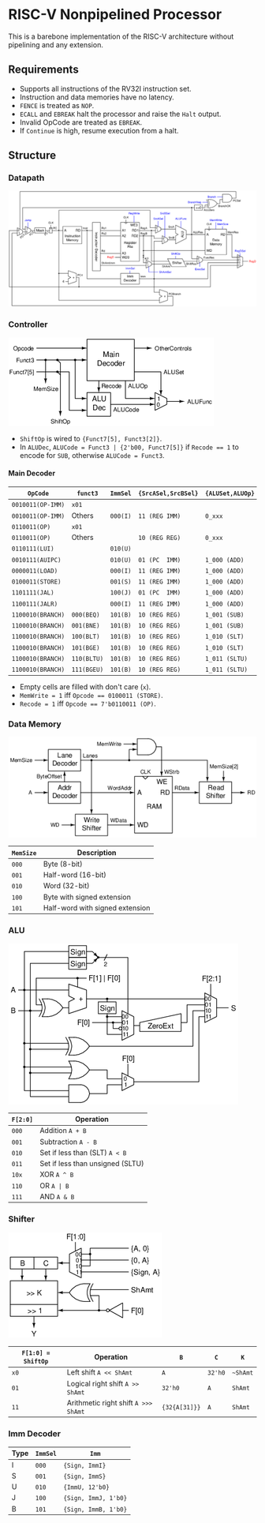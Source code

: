 # RISC-V Nonpipelined Processor

This is a barebone implementation of the RISC-V architecture without pipelining and any extension.

## Requirements
- Supports all instructions of the RV32I instruction set.
- Instruction and data memories have no latency.
- `FENCE` is treated as `NOP`.
- `ECALL` and `EBREAK` halt the processor and raise the `Halt` output.
- Invalid OpCode are treated as `EBREAK`.
- If `Continue` is high, resume execution from a halt.

## Structure
### Datapath

![](figures/diagram.png)

### Controller

![](figures/controller.png)

- `ShiftOp` is wired to `{Funct7[5], Funct3[2]}`.
- In `ALUDec`, `ALUCode = Funct3 | {2'b00, Funct7[5]}` if `Recode == 1` to encode for `SUB`,
otherwise `ALUCode = Funct3`.

#### Main Decoder

| `OpCode`           | `funct3`   | `ImmSel` | `{SrcASel,SrcBSel}` | `{ALUSet,ALUOp}` | `ShAmtSel` | `ExecSel` | `{RegWrite,RegDSel}` | `{Jump,Branch,BranchNeg}` |
|--------------------|------------|----------|---------------------|------------------|------------|-----------|----------------------|---------------------------|
| `0010011(OP-IMM)` | `x01`       |          |                     |                  | `1 (IMM)`  | `1 (SFT)` | `1_01 (EXEC)`        | `00x (PC4)`               |
| `0010011(OP-IMM)` | Others      | `000(I)` | `11 (REG IMM)`      | `0_xxx`          |            | `0 (ALU)` | `1_01 (EXEC)`        | `00x (PC4)`               |
| `0110011(OP)`     | `x01`       |          |                     |                  | `0 (REG)`  | `1 (SFT)` | `1_01 (EXEC)`        | `00x (PC4)`               |
| `0110011(OP)`     | Others      |          | `10 (REG REG)`      | `0_xxx`          |            | `0 (ALU)` | `1_01 (EXEC)`        | `00x (PC4)`               |
| `0110111(LUI)`    |             | `010(U)` |                     |                  |            |           | `1_10 (IMM)`         | `00x (PC4)`               |
| `0010111(AUIPC)`  |             | `010(U)` | `01 (PC  IMM)`      | `1_000 (ADD)`    |            | `0 (ALU)` | `1_01 (EXEC)`        | `00x (PC4)`               |
| `0000011(LOAD)`   |             | `000(I)` | `11 (REG IMM)`      | `1_000 (ADD)`    |            | `0 (ALU)` | `1_00 (MEM)`         | `00x (PC4)`               |
| `0100011(STORE)`  |             | `001(S)` | `11 (REG IMM)`      | `1_000 (ADD)`    |            | `0 (ALU)` | `0_xx`               | `00x (PC4)`               |
| `1101111(JAL)`    |             | `100(J)` | `01 (PC  IMM)`      | `1_000 (ADD)`    |            | `0 (ALU)` | `1_11 (PC4)`         | `1xx (JUMP)`              |
| `1100111(JALR)`   |             | `000(I)` | `11 (REG IMM)`      | `1_000 (ADD)`    |            | `0 (ALU)` | `1_11 (PC4)`         | `1xx (JUMP)`              |
| `1100010(BRANCH)` | `000(BEQ)`  | `101(B)` | `10 (REG REG)`      | `1_001 (SUB)`    |            | `0 (ALU)` | `0_xx`               | `010 (BRANCH_ZERO)`       |
| `1100010(BRANCH)` | `001(BNE)`  | `101(B)` | `10 (REG REG)`      | `1_001 (SUB)`    |            | `0 (ALU)` | `0_xx`               | `011 (BRANCH_NOTZERO)`    |
| `1100010(BRANCH)` | `100(BLT)`  | `101(B)` | `10 (REG REG)`      | `1_010 (SLT)`    |            | `0 (ALU)` | `0_xx`               | `011 (BRANCH_NOTZERO)`    |
| `1100010(BRANCH)` | `101(BGE)`  | `101(B)` | `10 (REG REG)`      | `1_010 (SLT)`    |            | `0 (ALU)` | `0_xx`               | `010 (BRANCH_ZERO)`       |
| `1100010(BRANCH)` | `110(BLTU)` | `101(B)` | `10 (REG REG)`      | `1_011 (SLTU)`   |            | `0 (ALU)` | `0_xx`               | `011 (BRANCH_NOTZERO)`    |
| `1100010(BRANCH)` | `111(BGEU)` | `101(B)` | `10 (REG REG)`      | `1_011 (SLTU)`   |            | `0 (ALU)` | `0_xx`               | `010 (BRANCH_ZERO)`       |

- Empty cells are filled with don't care (`x`).
- `MemWrite = 1` iff `Opcode == 0100011 (STORE)`. 
- `Recode = 1` iff `Opcode == 7'b0110011 (OP)`.

### Data Memory

![](figures/dmem.png)

| `MemSize` | Description |
|-|-|
| `000` | Byte (8-bit) |
| `001` | Half-word (16-bit) |
| `010` | Word (32-bit) |
| `100` | Byte with signed extension |
| `101` | Half-word with signed extension |

### ALU

![](figures/alu.png)

| `F[2:0]` | Operation |
| --- | --- |
| `000` | Addition `A + B` |
| `001` | Subtraction `A - B` |
| `010` | Set if less than (SLT) `A < B` |
| `011` | Set if less than unsigned (SLTU) |
| `10x` | XOR `A ^ B` |
| `110` | OR <code>A &#124; B</code> |
| `111` | AND `A & B` |

### Shifter

![](figures/shifter.png)

| `F[1:0] = ShiftOp` | Operation | `B` | `C` | `K` |
| --- | --- | --- | --- | --- |
| `x0` | Left shift `A << ShAmt` | `A` | `32'h0` | `~ShAmt` |
| `01` | Logical right shift `A >> ShAmt` | `32'h0` | `A` | `ShAmt` |
| `11` | Arithmetic right shift `A >>> ShAmt` | `{32{A[31]}}` | `A` | `ShAmt` |

### Imm Decoder

| Type | `ImmSel` | `Imm`                |
|------|----------|----------------------|
| I    | `000`    | `{Sign, ImmI}`       |
| S    | `001`    | `{Sign, ImmS}`       |
| U    | `010`    | `{ImmU, 12'b0}`      |
| J    | `100`    | `{Sign, ImmJ, 1'b0}` |
| B    | `101`    | `{Sign, ImmB, 1'b0}` |

